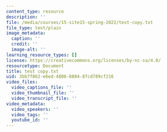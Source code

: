 ```yaml
---
content_type: resource
description: ''
file: /media/courses/15-site15-spring-2022/test-copy.txt
file_type: text/plain
image_metadata:
  caption: ''
  credit: ''
  image-alt: ''
learning_resource_types: []
license: https://creativecommons.org/licenses/by-nc-sa/4.0/
resourcetype: Document
title: test copy.txt
uid: 3bb7f862-e6ed-4806-8884-87cd789cf216
video_files:
  video_captions_file: ''
  video_thumbnail_file: ''
  video_transcript_file: ''
video_metadata:
  video_speakers: ''
  video_tags: ''
  youtube_id: ''
---
```

